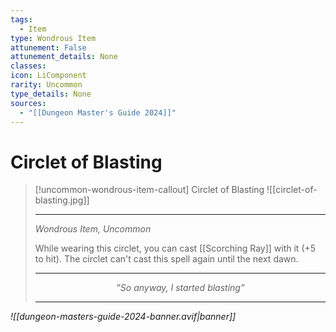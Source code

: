 ```yaml
---
tags:
  - Item
type: Wondrous Item
attunement: False
attunement_details: None
classes:
icon: LiComponent
rarity: Uncommon
type_details: None
sources: 
  - "[[Dungeon Master's Guide 2024]]"
---
```

# Circlet of Blasting
>[!uncommon-wondrous-item-callout] Circlet of Blasting
>![[circlet-of-blasting.jpg]]
>
>- - -
>_Wondrous Item, Uncommon_
>
>While wearing this circlet, you can cast [[Scorching Ray]] with it (+5 to hit). The circlet can't cast this spell again until the next dawn.
>
>- - -
><p style="text-align:center;"><i><p style="text-align:center;"><i>”So anyway, I started blasting”</i></p>
> 
> - - -


![[dungeon-masters-guide-2024-banner.avif|banner]]